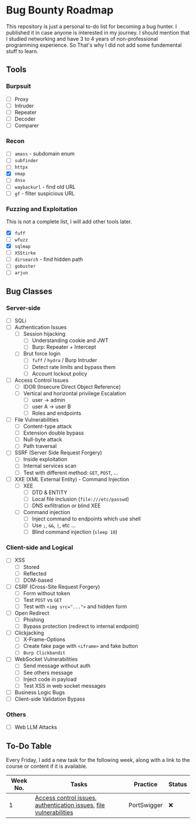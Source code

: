 # Bug Bounty Roadmap
This repository is just a personal to-do list for becoming a bug hunter. I published it in case anyone is interested in my journey. I should mention that I studied networking and have 3 to 4 years of non-professional programming experience. So That's why I did not add some fundemental stuff to learn.

## Tools
### Burpsuit
- [ ] Proxy
- [ ] Intruder
- [ ] Repeater
- [ ] Decoder
- [ ] Comparer

### Recon
- [ ] `amass` - subdomain enum
- [ ] `subfinder`
- [ ] `httpx`
- [x] `nmap`
- [ ] `dnsx`
- [ ] `waybackurl` - find old URL
- [ ] `gf` - filter suspicious URL

### Fuzzing and Exploitation
This is not a complete list, I will add other tools later.
- [x] `fuff`
- [ ] `wfuzz`
- [x] `sqlmap`
- [ ] `XSStirke`
- [ ] `dirsearch` - find hidden path
- [ ] `gobuster`
- [ ] `arjun`

## ‌Bug Classes
### Server-side
- [ ] SQLi
- [ ] Authentication Issues
	- [ ] Session hijacking
		- [ ] Understanding cookie and JWT
		- [ ] Burp: Repeater + Intercept
	- [ ] Brut force login
		- [ ] `fuff` / `hydra` / Burp Intruder
		- [ ] Detect rate limits and bypass them
		- [ ] Account lockout policy
- [ ] Access Control Issues
	- [ ] IDOR (Insecure Direct Object Reference)
	- [ ] Vertical and horizontal privilege Escalation 
		- [ ] user -> admin
		- [ ] user A -> user B
		- [ ] Roles and endpoints
- [ ] File Vulnerabilities
	- [ ] Content-type attack
	- [ ] Extension double bypass
	- [ ] Null-byte attack
	- [ ] Path traversal
- [ ] SSRF (Server Side Request Forgery)
	- [ ] Inside exploitation
	- [ ] Internal services scan
	- [ ] Test with different method: `GET`, `POST`, ...
- [ ] XXE (XML External Entity) - Command Injection
	- [ ] XEE
		- [ ] DTD & ENTITY
		- [ ] Local file inclusion (`file:///etc/passwd`)
		- [ ] DNS exfiltration or blind XEE
	- [ ] Command injection
		- [ ] Inject command to endpoints which use shell
		- [ ] Use `;`, `&&`, `|`, etc ...
		- [ ] Blind command injection (`sleep 10`)

### Client-side and Logical
- [ ] XSS
	- [ ] Stored
	- [ ] Reflected
	- [ ] DOM-based
- [ ] CSRF (Cross-Site Request Forgery)
	- [ ] Form without token
	- [ ] Test `POST` vs `GET`
	- [ ] Test with `<img src="...">` and hidden form
- [ ] Open Redirect
	- [ ] Phishing 
	- [ ] Bypass protection (redirect to internal endpoint)
- [ ] Clickjacking
	- [ ] X-Frame-Options
	- [ ] Create fake page with `<iframe>` and fake button
	- [ ] `Burp Clickbandit`
- [ ] WebSocket Vulnerabilities
	- [ ] Send message without auth
	- [ ] See others message
	- [ ] Inject code in payload
	- [ ] Test XSS in web socket messages
- [ ] Business Logic Bugs
- [ ] Client-side Validation Bypass

### Others
- [ ] Web LLM Attacks

## To-Do Table
Every Friday, I add a new task for the following week, along with a link to the course or content if it is available.

| Week No. | Tasks | Practice | Status |
| -------- | -------- | -------- | -------- |
| 1 | [Access control issues](https://portswigger.net/web-security/learning-paths/server-side-vulnerabilities-apprentice/access-control-apprentice/access-control/what-is-access-control), [authentication issues](https://portswigger.net/web-security/learning-paths/authentication-vulnerabilities/what-is-authentication/authentication/what-is-authentication), [file vulnerabilities](https://portswigger.net/web-security/learning-paths/file-upload-vulnerabilities) | PortSwigger | :x: |

 

